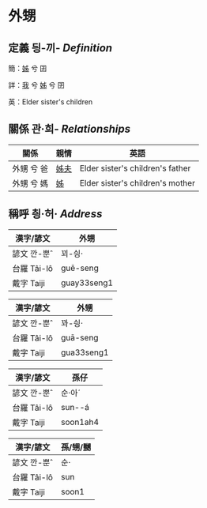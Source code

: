 # 外甥
## 定義 딍-끼- _Definition_
簡：[姊](member5.md) 兮 囝

詳：[我](member1.md) 兮 [姊](member5.md) 兮 囝

英：Elder sister's children

## 關係 관·희- _Relationships_

關係 | 親情 | 英語
--- | --- | --- 
外甥 兮 爸 | [姊夫](member23.md) | Elder sister's children's father
外甥 兮 媽 | [姊](member5.md) | Elder sister's children's mother


## 稱呼 칑·허· _Address_

漢字/諺文 | 外甥
--- | ---
諺文 깐-뿐ˆ | 꾀-싕·
台羅 Tâi-lô | guē-seng
戴字 Taiji | guay33seng1


漢字/諺文 | 外甥
--- | ---
諺文 깐-뿐ˆ | 꽈-싕·
台羅 Tâi-lô | guā-seng
戴字 Taiji | gua33seng1


漢字/諺文 | 孫仔
--- | ---
諺文 깐-뿐ˆ | 순·아ˊ
台羅 Tâi-lô | sun--á
戴字 Taiji | soon1ah4


漢字/諺文 | 孫/甥/嬲
--- | ---
諺文 깐-뿐ˆ | 순·
台羅 Tâi-lô | sun
戴字 Taiji | soon1


